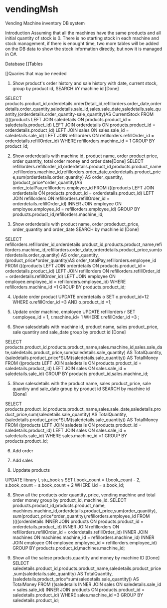 # vendingMsh
Vending Machine inventory DB system

Introduction
Assuming that all the machines have the same products and all initial quantity of stock is 0.
There is no starting stock in each machine and stock management, if there is enought time, two more tables will be added on the DB data to show the stock information directly, but now it is managed in C#. 

Database
[]Tables

[]Quaries that may be needed

1. Show product's order history and sale history with date, current stock, group by product id, SEARCH bY machine id [Done]


SELECT products.product_id,orderdetails.orderDetail_id,refillorders.order_date,orderdetails.order_quantity,saledetails.sale_id,sales.sale_date,saledetails.sale_quantity,(orderdetails.order_quantity-sale_quantity)AS CurrentStock 
FROM ((((products 
LEFT JOIN saledetails ON products.product_id = saledetails.product_id)
LEFT JOIN orderdetails ON products.product_id = orderdetails.product_id)
LEFT JOIN sales ON sales.sale_id = saledetails.sale_id)
LEFT JOIN refillorders ON refillorders.refillOrder_id = orderdetails.refillOrder_id)
WHERE refillorders.machine_id = 1
GROUP BY product_id;


2. Show orderdetails with machine id, product name, order product price, order quantity, total order money and order date[Done]
SELECT refillorders.refillorder_id,orderdetails.product_id,products.product_name,refillorders.machine_id,refillorders.order_date,orderdetails.product_price,sum(orderdetails.order_quantity) AS order_quantity, (product_price*order_quantity)AS order_totalPay,refillorders.employee_id
FROM (((products 
LEFT JOIN orderdetails ON products.product_id = orderdetails.product_id)
LEFT JOIN refillorders ON refillorders.refillOrder_id = orderdetails.refillOrder_id)
INNER JOIN employee ON employee.employee_id = refillorders.employee_id)
GROUP BY products.product_id,refillorders.machine_id;


3. Show orderdetails with product name, order prodeduct_price, order_quantity and order_date SEARCH by machine id [Done]

SELECT refillorders.refillorder_id,orderdetails.product_id,products.product_name,refillorders.machine_id,refillorders.order_date,orderdetails.product_price,sum(orderdetails.order_quantity) AS order_quantity, (product_price*order_quantity)AS order_totalPay,refillorders.employee_id
FROM (((products 
LEFT JOIN orderdetails ON products.product_id = orderdetails.product_id)
LEFT JOIN refillorders ON refillorders.refillOrder_id = orderdetails.refillOrder_id)
LEFT JOIN employee ON employee.employee_id = refillorders.employee_id)
WHERE refillorders.machine_id =1
GROUP BY products.product_id;

4. Update order product
UPDATE orderdetails o
SET o.product_id=12
        WHERE o.refillOrder_id =3 AND o.product_id =1;

5. Update order machine, employee
UPDATE refillorders r
SET r.employee_id = 1,
    r.machine_id= 1
        WHERE r.refillOrder_id =3 ;

4. Show salesdetails with machine id, product name, sales product_price, sale quantiry and sale_date group by product id [Done]


SELECT products.product_id,products.product_name,sales.machine_id,sales.sale_date,saledetails.product_price,sum(saledetails.sale_quantity) AS TotalQuantity,(saledetails.product_price*SUM(saledetails.sale_quantity)) AS TotalMoney
FROM ((products 
LEFT JOIN saledetails ON products.product_id = saledetails.product_id)
LEFT JOIN sales ON sales.sale_id = saledetails.sale_id)
GROUP BY products.product_id,sales.machine_id;



5. Show salesdetails with the product name, sales product_price, sale quantiry and sale_date group by product id SEARCH by machine id [Done]

SELECT products.product_id,products.product_name,sales.sale_date,saledetails.product_price,sum(saledetails.sale_quantity) AS TotalQuantity,(saledetails.product_price*SUM(saledetails.sale_quantity)) AS TotalMoney
FROM ((products 
LEFT JOIN saledetails ON products.product_id = saledetails.product_id)
LEFT JOIN sales ON sales.sale_id = saledetails.sale_id)
WHERE sales.machine_id =1
GROUP BY products.product_id;

6. Add order

7. Add sales

8. Uppdate products

UPDATE library l, stu_book s
    SET l.book_count = l.book_count - 2,
        s.book_count = s.book_count + 2
WHERE l.id = s.book_id;






8. Show all the products oder quantity, price, vending machine and total order money group by product_id, machine_id. 
SELECT products.product_id,products.product_name, machines.machine_id,orderdetails.product_price,sum(order_quantity), sum(product_price*order_quantity),refillorders.employee_id 
FROM ((((orderdetails 
INNER JOIN products ON products.product_id = orderdetails.product_id) 
INNER JOIN refillorders ON refillorders.refillOrder_id = orderdetails.refillOrder_id)
INNER JOIN machines ON machines.machine_id = refillorders.machine_id)
INNER JOIN employee ON employee.employee_id = refillorders.employee_id)
GROUP BY products.product_id,machines.machine_id;

9. Show all the salese products,quantity and money by machine ID  [Done]
SELECT saledetails.product_id,products.product_name,saledetails.product_price,sum(saledetails.sale_quantity) AS TotalQuantity,(saledetails.product_price*sum(saledetails.sale_quantity)) AS TotalMoney
FROM ((saledetails
INNER JOIN sales ON saledetails.sale_id = sales.sale_id)
INNER JOIN products ON products.product_id = saledetails.product_id)
WHERE sales.machine_id =3
GROUP BY saledetails.product_id; 



